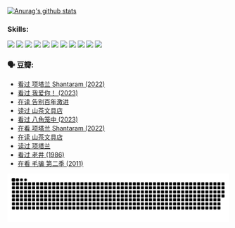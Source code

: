 
[![Anurag's github stats](https://github-readme-stats.vercel.app/api?username=w940853815)](https://github.com/anuraghazra/github-readme-stats)

### Skills:

<code><img height="32" src="https://cdn.jsdelivr.net/npm/simple-icons@v5/icons/python.svg"></code>
<code><img height="32" src="https://cdn.jsdelivr.net/npm/simple-icons@v5/icons/javascript.svg"></code>
<code><img height="32" src="https://cdn.jsdelivr.net/npm/simple-icons@v5/icons/django.svg"></code>
<code><img height="32" src="https://cdn.jsdelivr.net/npm/simple-icons@v5/icons/flask.svg"></code>
<code><img height="32" src="https://cdn.jsdelivr.net/npm/simple-icons@v5/icons/vuetify.svg"></code>
<code><img height="32" src="https://cdn.jsdelivr.net/npm/simple-icons@v5/icons/git.svg"></code>
<code><img height="32" src="https://cdn.jsdelivr.net/npm/simple-icons@v5/icons/docker.svg"></code>
<code><img height="32" src="https://cdn.jsdelivr.net/npm/simple-icons@v5/icons/postgresql.svg"></code>
<code><img height="32" src="https://cdn.jsdelivr.net/npm/simple-icons@v5/icons/elasticsearch.svg"></code>
<code><img height="32" src="https://cdn.jsdelivr.net/npm/simple-icons@v5/icons/macos.svg"></code>
<code><img height="32" src="https://cdn.jsdelivr.net/npm/simple-icons@v5/icons/linux.svg"></code>

### 🗣 豆瓣:

<!-- DOUBAN-ACTIVITIES:START -->
- [看过 项塔兰 Shantaram‎ (2022)](https://www.douban.com/people/136069238/status/4387849946/?_i=96191110)
- [看过 我爱你！‎ (2023)](https://www.douban.com/people/136069238/status/4385556252/?_i=96191110)
- [在读 告别百年激进](https://www.douban.com/people/136069238/status/4374953075/?_i=96191110)
- [读过 山茶文具店](https://www.douban.com/people/136069238/status/4374952154/?_i=96191110)
- [看过 八角笼中‎ (2023)](https://www.douban.com/people/136069238/status/4367541707/?_i=96191110)
- [在看 项塔兰 Shantaram‎ (2022)](https://www.douban.com/people/136069238/status/4365497032/?_i=96191110)
- [在读 山茶文具店](https://www.douban.com/people/136069238/status/4364620725/?_i=96191110)
- [读过 项塔兰](https://www.douban.com/people/136069238/status/4364620288/?_i=96191110)
- [看过 老井‎ (1986)](https://www.douban.com/people/136069238/status/4362366672/?_i=96191110)
- [在看 毛骗 第二季‎ (2011)](https://www.douban.com/people/136069238/status/4355752869/?_i=96191110)
<!-- DOUBAN-ACTIVITIES:END -->


![Snake animation](https://raw.githubusercontent.com/w940853815/w940853815/output/github-contribution-grid-snake.svg)

<!--
**w940853815/w940853815** is a ✨ _special_ ✨ repository because its `README.md` (this file) appears on your GitHub profile.

Here are some ideas to get you started:

- 🔭 I’m currently working on ...
- 🌱 I’m currently learning ...
- 👯 I’m looking to collaborate on ...
- 🤔 I’m looking for help with ...
- 💬 Ask me about ...
- 📫 How to reach me: ...
- 😄 Pronouns: ...
- ⚡ Fun fact: ...
-->
